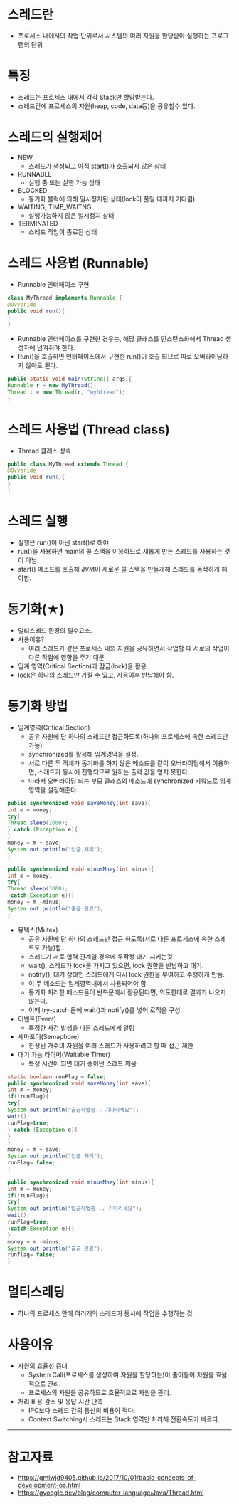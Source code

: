 # 스레드란
- 프로세스 내에서의 작업 단위로서 시스템의 여러 자원을 할당받아 실행하는 프로그램의 단위

# 특징
- 스레드는 프로세스 내에서 각각 Stack만 할당받는다.
- 스레드간에 프로세스의 자원(heap, code, data등)을 공유할수 있다.

# 스레드의 실행제어
- NEW
  - 스레드가 생성되고 아직 start()가 호출되지 않은 상태
- RUNNABLE
  - 실행 중 또는 실행 가능 상태
- BLOCKED
  - 동기화 블럭에 의해 일시정지된 상태(lock이 풀릴 때까지 기다림)
- WAITING, TIME_WAITNG
  - 실행가능하지 않은 일시정지 상태
- TERMINATED
  - 스레드 작업이 종료된 상태

# 스레드 사용법 (Runnable)
- Runnable 인터페이스 구현
```Java
class MyThread implements Runnable {
@Ovveride
public void run(){
}
}
```
- Runnable 인터페이스를 구현한 경우는, 해당 클래스를 인스턴스화해서 Thread 생성자에 넘겨줘야 한다.
- Run()을 호출하면 인터페이스에서 구현한 run()이 호출 되므로 따로 오버라이딩하지 않아도 된다.
```Java
public static void main(String[] args){
Runnable r = new MyThread();
Thread t = new Thread(r, "myhtread");
}
```

# 스레드 사용법 (Thread class)
- Thread 클래스 상속
```Java
public class MyThread extends Thread {
@Ovveride
public void run(){
}
}
```

# 스레드 실행
- 실행은 run()이 아닌 start()로 해야
- run()을 사용하면 main의 콜 스택을 이용하므로 새롭게 만든 스레드를 사용하는 것이 아님.
- start() 메소드를 호출해 JVM이 새로운 콜 스택을 만들게해 스레드를 동작하게 해야함.
# 동기화(★)
- 멀티스레드 환경의 필수요소.
- 사용이유?
  - 여러 스레드가 같은 프로세스 내의 자원을 공유하면서 작업할 때 서로의 작업이 다른 작업에 영향을 주기 때문
- 임계 영역(Critical Section)과 잠금(lock)을 활용.
- lock은 하나의 스레드만 가질 수 있고, 사용이후 반납해야 함.

# 동기화 방법
- 임계영역(Critical Section)
  - 공유 자원에 단 하나의 스레드만 접근하도록(하나의 프로세스에 속한 스레드만 가능).
  - synchronized를 활용해 임계영역을 설정.
  - 서로 다른 두 객체가 동기화를 하지 않은 메소드를 같이 오버라이딩해서 이용하면,
		스레드가 동시에 진행되므로 원하는 출력 값을 얻지 못한다.
  - 따라서 오버라이딩 되는 부모 클래스의 메소드에 synchronized 키워드로 임계영역을 설정해준다.
```Java
public synchronized void saveMoney(int save){
int m = money;
try{
Thread.sleep(2000);
} catch (Exception e){
}
money = m + save;
System.out.println("입금 처리");
}

public synchronized void minusMney(int minus){
int m = money;
try{
Thread.sleep(3000);
}catch(Exception e){}
money = m -minus;
System.out.println("출금 완료");
}
```
- 뮤텍스(Mutex)
  - 공유 자원에 단 하나의 스레드만 접근 하도록(서로 다른 프로세스에 속한 스레드도 가능)함.
  - 스레드가 서로 협력 관계일 경우에 무작정 대기 시키는것
  - wait(), 스레드가 lock을 가지고 있으면, lock 권한을 반납하고 대기.
  - notify(), 대기 상태인 스레드에게 다시 lock 권한을 부여하고 수행하게 만듬.
  - 이 두 메소드는 임계영역내에서 사용되어야 함.
  - 동기화 처리한 메소드들이 반복문에서 활용된다면, 의도한대로 결과가 나오지 않는다.
  - 이때 try-catch 문에 wait()과 notify()를 넣어 로직을 구성.
- 이벤트(Event)
  - 특정한 사건 발생을 다른 스레드에게 알림
- 세마포어(Semaphore)
  - 한정된 개수의 자원을 여러 스레드가 사용하려고 할 때 접근 제한
- 대기 가능 타이머(Waitable Timer)
  - 특정 시간이 되면 대기 중이던 스레드 깨움
```Java
static boolean runFlag = false;
public synchronized void saveMoney(int save){
int m = money;
if(!runFlag){
try{
System.out.println("출금작업중.. 기다리세요");
wait();
runFlag=true;
} catch (Exception e){
}
}
money = m + save;
System.out.println("입금 처리");
runFlag= false;
}

public synchronized void minusMney(int minus){
int m = money;
if(!runFlag){
try{
System.out.println("입금작업중... 기다리세요");
wait();
runFlag=true;
}catch(Exception e){}
}
money = m -minus;
System.out.println("출금 완료");
runflag= false;
}
```
# 멀티스레딩
- 하나의 프로세스 안에 여러개의 스레드가 동시에 작업을 수행하는 것.

# 사용이유
- 자원의 효율성 증대
  - System Call(프로세스를 생성하여 자원을 할당하는)이 줄어들어 자원을 효율적으로 관리.
  - 프로세스의 자원을 공유하므로 효율적으로 자원을 관리.
- 처리 비용 감소 및 응답 시간 단축
  - IPC보다 스레드 간의 통신의 비용이 적다.
  - Context Switching시 스레드는 Stack 영역만 처리해 전환속도가 빠르다.


---
# 참고자료
- https://gmlwjd9405.github.io/2017/10/01/basic-concepts-of-development-os.html
- https://gyoogle.dev/blog/computer-language/Java/Thread.html
